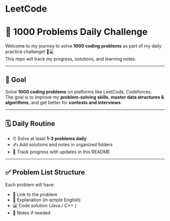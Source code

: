 # LeetCode 

# 🚀 1000 Problems Daily Challenge

Welcome to my journey to solve **1000 coding problems** as part of my daily practice challenge! 🧠💻  
This repo will track my progress, solutions, and learning notes.

---

## 🎯 Goal

Solve **1000 coding problems** on platforms like LeetCode, Codeforces.  
The goal is to improve my **problem-solving skills**, **master data structures & algorithms**, and get better for **contests and interviews**.

---

## 🗓️ Daily Routine

- ⏰ Solve at least **1-3 problems daily**
- ✍️ Add solutions and notes in organized folders
- 🧪 Track progress with updates in this README

---

## ✅ Problem List Structure

Each problem will have:
- 🔗 Link to the problem
- 📄 Explanation (in simple English)
- 💻 Code solution (Java / C++ )
- 📝 Notes if needed

